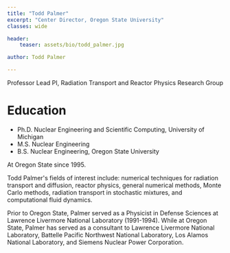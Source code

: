 ```yaml
---
title: "Todd Palmer"
excerpt: "Center Director, Oregon State University"
classes: wide

header:
    teaser: assets/bio/todd_palmer.jpg

author: Todd Palmer

---
```

Professor 
Lead PI, Radiation Transport and Reactor Physics Research Group

# Education
* Ph.D. Nuclear Engineering and Scientific Computing, University of Michigan
* M.S. Nuclear Engineering
* B.S. Nuclear Engineering, Oregon State University

At Oregon State since 1995.

Todd Palmer's fields of interest include: numerical techniques for radiation transport and diffusion, reactor physics, general numerical methods, Monte Carlo methods, radiation transport in stochastic mixtures, and computational fluid dynamics.

Prior to Oregon State, Palmer served as a Physicist in Defense Sciences at Lawrence Livermore National Laboratory (1991-1994). While at Oregon State, Palmer has served as a consultant to Lawrence Livermore National Laboratory, Battelle Pacific Northwest National Laboratory, Los Alamos National Laboratory, and Siemens Nuclear Power Corporation.
